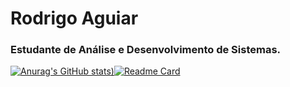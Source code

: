 # Rodrigo Aguiar
### Estudante de Análise e Desenvolvimento de Sistemas.

[![Anurag's GitHub stats](https://github-readme-stats.vercel.app/api?username=RodrigoCAguiar&count_private=true&theme=monokai&show_icons=true&))](https://github.com/anuraghazra/github-readme-stats)[![Readme Card](https://github-readme-stats.vercel.app/api/pin/?username=anuraghazra&repo=github-readme-stats)](https://github.com/anuraghazra/github-readme-stats)

